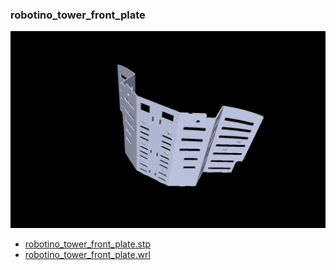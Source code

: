 <!---
 This file is automatically generated by the script 'create_preview_list.py'. Any changes will be lost 
-->

### robotino_tower_front_plate

![robotino_tower_front_plate](robotino/robotino_tower_front_plate/preview.png)

* [robotino_tower_front_plate.stp](robotino/robotino_tower_front_plate/robotino_tower_front_plate.stp?raw=true)
* [robotino_tower_front_plate.wrl](robotino/robotino_tower_front_plate/robotino_tower_front_plate.wrl?raw=true)


